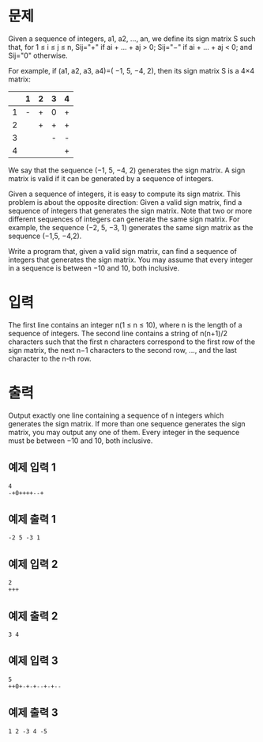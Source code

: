 문제
=============
Given a sequence of integers, a1, a2, …, an, we define its sign matrix S such that, for 1 ≤ i ≤ j ≤ n, Sij="+" if ai + … + aj > 0; Sij="−" if ai + … + aj < 0; and Sij="0" otherwise. 

For example, if (a1, a2, a3, a4)=( −1, 5, −4, 2), then its sign matrix S is a 4×4 matrix: 


| 	|1|	2|	3|	4|
|---|---|---|---|---|
|1|	-|	+|	0|	+|
|2|	 |	+|	+|	+|
|3|	| |	 	-|	-|
|4|	| |	| 	 	+|

We say that the sequence (−1, 5, −4, 2) generates the sign matrix. A sign matrix is valid if it can be generated by a sequence of integers. 

Given a sequence of integers, it is easy to compute its sign matrix. This problem is about the opposite direction: Given a valid sign matrix, find a sequence of integers that generates the sign matrix. Note that two or more different sequences of integers can generate the same sign matrix. For example, the sequence (−2, 5, −3, 1) generates the same sign matrix as the sequence (−1,5, −4,2). 

Write a program that, given a valid sign matrix, can find a sequence of integers that generates the sign matrix. You may assume that every integer in a sequence is between −10 and 10, both inclusive. 

입력
============
The first line contains an integer n(1 ≤ n ≤ 10), where n is the length of a sequence of integers. The second line contains a string of n(n+1)/2 characters such that the first n characters correspond to the first row of the sign matrix, the next n−1 characters  to the second row, ..., and the last character to the n-th row. 

출력
=========
Output exactly one line containing a sequence of n integers which generates the sign matrix. If more than one sequence generates the sign matrix, you may output any one of them. Every integer in the sequence must be between −10 and 10, both inclusive.

예제 입력 1
----------
```
4
-+0++++--+
```
예제 출력 1 
----------
```
-2 5 -3 1
```
예제 입력 2 
--------
```
2
+++
```
예제 출력 2 
---------
```
3 4
```
예제 입력 3 
---------
```
5
++0+-+-+--+-+--
```
예제 출력 3 
---------
```
1 2 -3 4 -5
```
